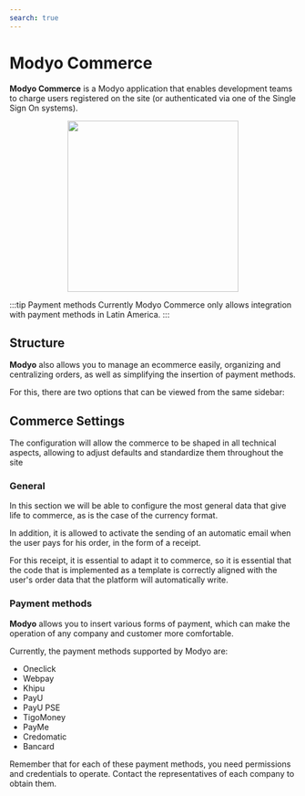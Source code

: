 ```yaml
---
search: true
---
```


# Modyo Commerce
**Modyo Commerce** is a Modyo application that enables development teams to charge users registered on the site (or authenticated via one of the Single Sign On systems).

<img src="/assets/img/commerce/header.jpg" style="margin: auto; width: 300px; display: block;" />

:::tip
Payment methods Currently Modyo Commerce only allows integration with payment methods in Latin America.
:::

## Structure

**Modyo** also allows you to manage an ecommerce easily, organizing and centralizing orders, as well as simplifying the insertion of payment methods.

For this, there are two options that can be viewed from the same sidebar:

## Commerce Settings

The configuration will allow the commerce to be shaped in all technical aspects, allowing to adjust defaults and standardize them throughout the site

### General

In this section we will be able to configure the most general data that give life to commerce, as is the case of the currency format.

In addition, it is allowed to activate the sending of an automatic email when the user pays for his order, in the form of a receipt.

For this receipt, it is essential to adapt it to commerce, so it is essential that the code that is implemented as a template is correctly aligned with the user's order data that the platform will automatically write.

### Payment methods

**Modyo** allows you to insert various forms of payment, which can make the operation of any company and customer more comfortable.

Currently, the payment methods supported by Modyo are:

- Oneclick
- Webpay
- Khipu
- PayU
- PayU PSE
- TigoMoney
- PayMe
- Credomatic
- Bancard

Remember that for each of these payment methods, you need permissions and credentials to operate. Contact the representatives of each company to obtain them.
